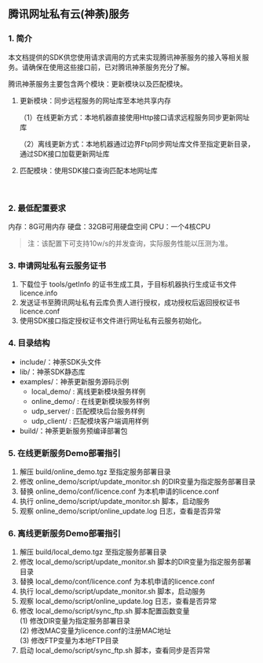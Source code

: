 ## 腾讯网址私有云(神荼)服务



### 1. 简介

本文档提供的SDK供您使用请求调用的方式来实现腾讯神荼服务的接入等相关服务。请确保在使用这些接口前，已对腾讯神荼服务充分了解。

腾讯神荼服务主要包含两个模块：更新模块以及匹配模块。

  1. 更新模块：同步远程服务的网址库至本地共享内存

     （1）在线更新方式：本地机器直接使用Http接口请求远程服务同步更新网址库

     （2）离线更新方式：本地机器通过边界Ftp同步网址库文件至指定更新目录，通过SDK接口加载更新网址库

  2. 匹配模块：使用SDK接口查询匹配本地网址库

     ​		

### 2. 最低配置要求

内存：8G可用内存
硬盘：32GB可用硬盘空间
CPU：一个4核CPU

> 注：该配置下可支持10w/s的并发查询，实际服务性能以压测为准。



### 3. 申请网址私有云服务证书

1. 下载位于 tools/getInfo 的证书生成工具，于目标机器执行生成证书文件 licence.info
2. 发送证书至腾讯网址私有云库负责人进行授权，成功授权后返回授权证书 licence.conf
3. 使用SDK接口指定授权证书文件进行网址私有云服务初始化。 



### 4. 目录结构

- include/：神荼SDK头文件
- lib/：神荼SDK静态库
- examples/：神荼更新服务源码示例
  - local_demo/ : 离线更新模块服务样例
  - online_demo/ : 在线更新模块服务样例
  - udp_server/ : 匹配模块后台服务样例
  - udp_client/ : 匹配模块客户端调用样例
- build/：神荼更新服务预编译部署包



### 5. 在线更新服务Demo部署指引

1. 解压 build/online_demo.tgz 至指定服务部署目录
2. 修改 online_demo/script/update_monitor.sh 的DIR变量为指定服务部署目录
3. 替换 online_demo/conf/licence.conf 为本机申请的licence.conf
4. 执行 online_demo/script/update_monitor.sh 脚本，启动服务
5. 观察 online_demo/script/online_update.log 日志，查看是否异常



### 6. 离线更新服务Demo部署指引

1. 解压 build/local_demo.tgz 至指定服务部署目录
2. 修改 local_demo/script/update_monitor.sh 脚本的DIR变量为指定服务部署目录
3. 替换 local_demo/conf/licence.conf 为本机申请的licence.conf
4. 执行 local_demo/script/update_monitor.sh 脚本，启动服务
5. 观察 local_demo/script/online_update.log 日志，查看是否异常
6. 修改 local_demo/script/sync_ftp.sh 脚本配置函数变量</br>
   (1) 修改DIR变量为指定服务部署目录</br>
   (2) 修改MAC变量为licence.conf的注册MAC地址</br>
   (3) 修改FTP变量为本地FTP目录</br>
7. 启动 local_demo/script/sync_ftp.sh 脚本，查看同步是否异常



